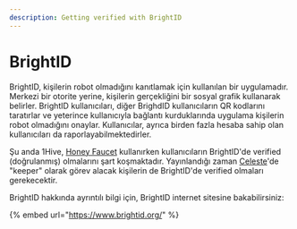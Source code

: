 ```yaml
---
description: Getting verified with BrightID
---
```


# BrightID

BrightID, kişilerin robot olmadığını kanıtlamak için kullanılan bir uygulamadır. Merkezi bir otorite yerine, kişilerin gerçekliğini bir sosyal grafik kullanarak belirler. BrightID kullanıcıları, diğer BrighdID kullanıcıların QR kodlarını taratırlar ve yeterince kullanıcıyla bağlantı kurduklarında uygulama kişilerin robot olmadığını onaylar. Kullanıcılar, ayrıca birden fazla hesaba sahip olan kullanıcıları da raporlayabilmektedirler.

Şu anda 1Hive, [Honey Faucet](https://faucet.1hive.org/#/) kullanırken kullanıcıların BrightID'de verified \(doğrulanmış\) olmalarını şart koşmaktadır. Yayınlandığı zaman [Celeste](../projects/celeste/)'de "keeper" olarak görev alacak kişilerin de BrightID'de verified olmaları gerekecektir.

BrightID hakkında ayrıntılı bilgi için, BrightID internet sitesine bakabilirsiniz:

{% embed url="https://www.brightid.org/" %}



